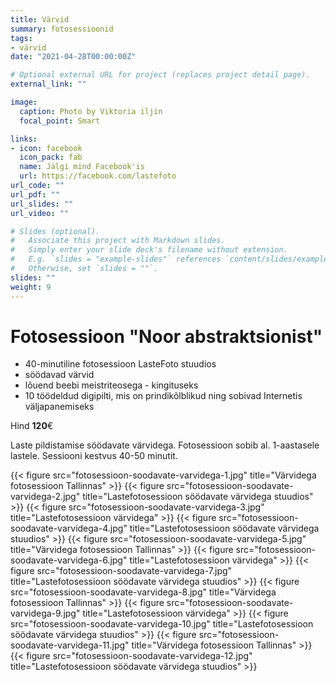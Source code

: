 ```yaml
---
title: Värvid
summary: fotosessioonid
tags:
- värvid
date: "2021-04-28T00:00:00Z"

# Optional external URL for project (replaces project detail page).
external_link: ""

image:
  caption: Photo by Viktoria iljin
  focal_point: Smart

links:
- icon: facebook
  icon_pack: fab
  name: Jälgi mind Facebook'is
  url: https://facebook.com/lastefoto
url_code: ""
url_pdf: ""
url_slides: ""
url_video: ""

# Slides (optional).
#   Associate this project with Markdown slides.
#   Simply enter your slide deck's filename without extension.
#   E.g. `slides = "example-slides"` references `content/slides/example-slides.md`.
#   Otherwise, set `slides = ""`.
slides: ""
weight: 9
---
```


# Fotosessioon "Noor abstraktsionist" 

* 40-minutiline fotosessioon LasteFoto stuudios 
* söödavad värvid 
* lõuend beebi meistriteosega - kingituseks 
* 10 töödeldud digipilti, mis on prindikõlblikud ning sobivad Internetis väljapanemiseks 

Hind **120**€

Laste pildistamise söödavate värvidega. Fotosessioon sobib al. 1-aastasele lastele. Sessiooni kestvus 40-50 minutit. 

{{< figure src="fotosessioon-soodavate-varvidega-1.jpg" title="Värvidega fotosessioon Tallinnas" >}}
{{< figure src="fotosessioon-soodavate-varvidega-2.jpg" title="Lastefotosessioon söödavate värvidega stuudios" >}}
{{< figure src="fotosessioon-soodavate-varvidega-3.jpg" title="Lastefotosessioon värvidega" >}}
{{< figure src="fotosessioon-soodavate-varvidega-4.jpg" title="Lastefotosessioon söödavate värvidega stuudios" >}}
{{< figure src="fotosessioon-soodavate-varvidega-5.jpg" title="Värvidega fotosessioon Tallinnas" >}}
{{< figure src="fotosessioon-soodavate-varvidega-6.jpg" title="Lastefotosessioon värvidega" >}}
{{< figure src="fotosessioon-soodavate-varvidega-7.jpg" title="Lastefotosessioon söödavate värvidega stuudios" >}}
{{< figure src="fotosessioon-soodavate-varvidega-8.jpg" title="Värvidega fotosessioon Tallinnas" >}}
{{< figure src="fotosessioon-soodavate-varvidega-9.jpg" title="Lastefotosessioon värvidega" >}}
{{< figure src="fotosessioon-soodavate-varvidega-10.jpg" title="Lastefotosessioon söödavate värvidega stuudios" >}}
{{< figure src="fotosessioon-soodavate-varvidega-11.jpg" title="Värvidega fotosessioon Tallinnas" >}}
{{< figure src="fotosessioon-soodavate-varvidega-12.jpg" title="Lastefotosessioon söödavate värvidega stuudios" >}}